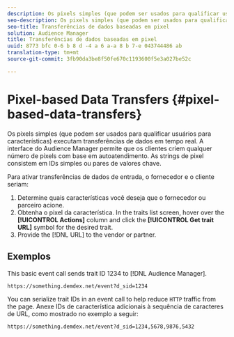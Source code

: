 ```yaml
---
description: Os pixels simples (que podem ser usados para qualificar usuários para características) executam transferências de dados em tempo real. A interface do Audience Manager permite que os clientes criem qualquer número de pixels com base em autoatendimento. As strings de pixel consistem em IDs simples ou pares de valores chave.
seo-description: Os pixels simples (que podem ser usados para qualificar usuários para características) executam transferências de dados em tempo real. A interface do Audience Manager permite que os clientes criem qualquer número de pixels com base em autoatendimento. As strings de pixel consistem em IDs simples ou pares de valores chave.
seo-title: Transferências de dados baseadas em pixel
solution: Audience Manager
title: Transferências de dados baseadas em pixel
uuid: 8773 bfc 0-6 b 8 d -4 a 6 a-a 8 b 7-e 043744486 ab
translation-type: tm+mt
source-git-commit: 3fb90da3be8f50fe670c1193600f5e3a027be52c

---
```



# Pixel-based Data Transfers {#pixel-based-data-transfers}

Os pixels simples (que podem ser usados para qualificar usuários para características) executam transferências de dados em tempo real. A interface do Audience Manager permite que os clientes criem qualquer número de pixels com base em autoatendimento. As strings de pixel consistem em IDs simples ou pares de valores chave.

<!-- c_rt_inbound_pixel_transfers.xml -->

Para ativar transferências de dados de entrada, o fornecedor e o cliente seriam:

1. Determine quais características você deseja que o fornecedor ou parceiro acione.
1. Obtenha o pixel da característica. In the traits list screen, hover over the **[!UICONTROL Actions]** column and click the **[!UICONTROL Get trait URL]** symbol for the desired trait.
1. Provide the [!DNL URL] to the vendor or partner.

## Exemplos

This basic event call sends trait ID 1234 to [!DNL Audience Manager].

```
https://something.demdex.net/event?d_sid=1234
```

You can serialize trait IDs in an event call to help reduce `HTTP` traffic from the page. Anexe IDs de característica adicionais à sequência de caracteres de URL, como mostrado no exemplo a seguir:

```
https://something.demdex.net/event?d_sid=1234,5678,9876,5432
```
